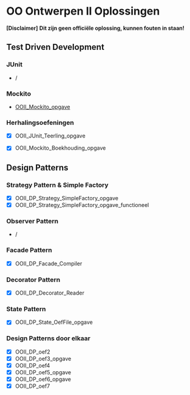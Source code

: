 # OO Ontwerpen II Oplossingen

**[Disclaimer]** **Dit zijn geen officiële oplossing, kunnen fouten in staan!**

## Test Driven Development
### JUnit
- /
### Mockito
- [OOII_Mockito_opgave](/OOII_Mockito_opgave)
### Herhalingsoefeningen
- [x] OOII_JUnit_Teerling_opgave
- [x] OOII_Mockito_Boekhouding_opgave


## Design Patterns
### Strategy Pattern & Simple Factory
- [x] OOII_DP_Strategy_SimpleFactory_opgave
- [x] OOII_DP_Strategy_SimpleFactory_opgave_functioneel

### Observer Pattern
- /

### Facade Pattern
- [x] OOII_DP_Facade_Compiler

### Decorator Pattern
- [x] OOII_DP_Decorator_Reader

### State Pattern
- [x] OOII_DP_State_OefFile_opgave

### Design Patterns door elkaar
- [x] OOII_DP_oef2
- [x] OOII_DP_oef3_opgave
- [x] OOII_DP_oef4
- [x] OOII_DP_oef5_opgave
- [x] OOII_DP_oef6_opgave
- [x] OOII_DP_oef7

